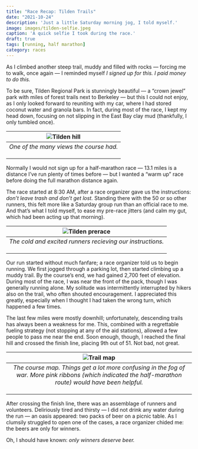 ```yaml
---
title: "Race Recap: Tilden Trails"
date: "2021-10-24"
description: 'Just a little Saturday morning jog, I told myself.'
image: images/tilden-selfie.jpeg
caption: 'A quick selfie I took during the race.'
draft: true
tags: [running, half marathon]
category: races
---
```



As I climbed another steep trail, muddy and filled with rocks — forcing me to walk, once again — I reminded myself *I signed up for this. I paid money to do this.*

To be sure, Tilden Regional Park is stunningly beautiful — a “crown jewel” park with miles of forest trails next to Berkeley — but this I could not enjoy, as I only looked forward to reuniting with my car, where I had stored coconut water and granola bars.  In fact, during most of the race, I kept my head down, focusing on not slipping in the East Bay clay mud (thankfully, I only tumbled once).

| ![Tilden hill](/images/tilden-hill.jpeg) | 
|:--:| 
| *One of the many views the course had.* | 
|    | 
|    |
|    |






Normally I would not sign up for a half-marathon race — 13.1 miles is a distance I’ve run plenty of times before — but I wanted a “warm up” race before doing the full marathon distance again. 

The race started at 8:30 AM, after a race organizer gave us the instructions: *don’t leave trash and don’t get lost.* Standing there with the 50 or so other runners, this felt more like a Saturday group run than an official race to me. And that’s what I told myself, to ease my pre-race jitters (and calm my gut, which had been acting up that morning).


| ![Tilden prerace](/images/tilden-prerace.jpeg) | 
|:--:| 
| *The cold and excited runners recieving our instructions.* |
|    | 
|    |
|    |


Our run started without much fanfare; a race organizer told us to begin running. We first jogged through a parking lot, then started climbing up a muddy trail. By the course’s end, we had gained 2,700 feet of elevation. During most of the race, I was near the front of the pack, though I was generally running alone. My solitude was intermittently interrupted by hikers also on the trail, who often shouted encouragement. I appreciated this greatly, especially when I thought I had taken the wrong turn, which happened a few times.

The last few miles were mostly downhill; unfortunately, descending trails has always been a weakness for me. This, combined with a regrettable fueling strategy (not stopping at any of the aid stations), allowed a few people to pass me near the end. Soon enough, though, I reached the final hill and crossed the finish line, placing 9th out of 51. Not bad, not great.

| ![Trail map](/images/tilden-trail-map.png) | 
|:--:| 
| *The course map. Things get a lot more confusing in the fog of war. More pink ribbons (which indicated the half-marathon route) would have been helpful.* |
|    | 
|    |
|    |

After crossing the finish line, there was an assemblage of runners and volunteers. Deliriously tired and thirsty — I did not drink any water during the run — an oasis appeared: two packs of beer on a picnic table. As I clumsily struggled to open one of the cases, a race organizer chided me: the beers are only for winners.

Oh, I should have known: *only winners deserve beer.*
